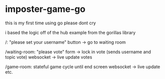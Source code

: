 # imposter-game-go


this is my first time using go
please dont cry

i based the logic off of the hub example from the gorillas library

/:
"please set your username"
button -> go to waiting room

/waiting-room:
"please vote"
form -> lock in vote (sends username and topic vote)
websocket -> live update votes

/game-room:
stateful game cycle until end screen
websocket -> live update etc.
